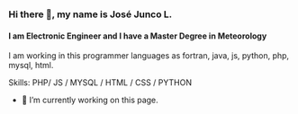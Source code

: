 ### Hi there 👋, my name is José Junco L.
#### I am Electronic Engineer and I have a Master Degree in Meteorology
<!-- ![I am Electronic Engineer] (https://arturssmirnovs.github.io/github-profile-readme-generator/images/banner.png) -->

I am working in this programmer languages as fortran, java, js, python, php, mysql, html.

Skills: PHP/ JS / MYSQL / HTML / CSS / PYTHON

- 🔭 I’m currently working on this page. 

<!--
**josejunco/josejunco** is a ✨ _special_ ✨ repository because its `README.md` (this file) appears on your GitHub profile.

Here are some ideas to get you started:

- 🔭 I’m currently working on ...
- 🌱 I’m currently learning ...
- 👯 I’m looking to collaborate on ...
- 🤔 I’m looking for help with ...
- 💬 Ask me about ...
- 📫 How to reach me: ...
- 😄 Pronouns: ...
- ⚡ Fun fact: ...
-->
